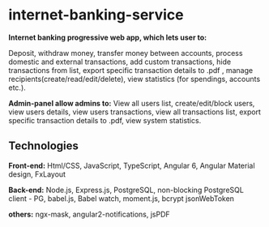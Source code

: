 # internet-banking-service

**Internet banking progressive web app, which lets user to:**

Deposit, withdraw money, transfer money between accounts, process domestic and external transactions, add custom transactions, hide transactions from list, export specific transaction details to .pdf , manage recipients(create/read/edit/delete), view statistics (for spendings, accounts etc.).

**Admin-panel allow admins to:**
View all users list, create/edit/block users, view users details, view users transactions, view all transactions list, export specific transaction details to .pdf, view system statistics.

## Technologies

**Front-end:** Html/CSS, JavaScript, TypeScript, Angular 6, Angular Material design, FxLayout

**Back-end:** Node.js, Express.js, PostgreSQL, non-blocking PostgreSQL client - PG, babel.js, Babel watch, moment.js, bcrypt jsonWebToken

**others:** ngx-mask, angular2-notifications, jsPDF
